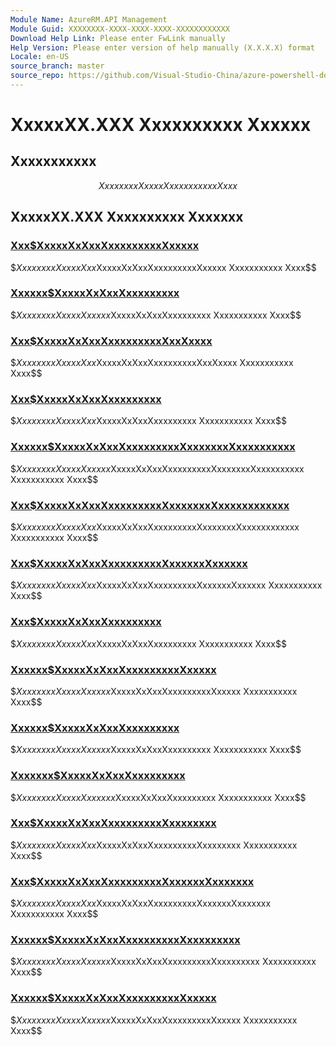 ```yaml
---
Module Name: AzureRM.API Management
Module Guid: XXXXXXXX-XXXX-XXXX-XXXX-XXXXXXXXXXXX
Download Help Link: Please enter FwLink manually
Help Version: Please enter version of help manually (X.X.X.X) format
Locale: en-US
source_branch: master
source_repo: https://github.com/Visual-Studio-China/azure-powershell-docs-int
---
```


# XxxxxXX.XXX Xxxxxxxxxx Xxxxxx
## Xxxxxxxxxxx
$$Xxxxxxxx Xxxxx Xxxxxxxxxxx Xxxx$$

## XxxxxXX.XXX Xxxxxxxxxx Xxxxxxx
### [Xxx$XxxxxXxXxxXxxxxxxxxxXxxxxx](Add-AzureRmApiManagementRegion.md)
$$Xxxxxxxx Xxxxx Xxx$XxxxxXxXxxXxxxxxxxxxXxxxxx Xxxxxxxxxxx Xxxx$$

### [Xxxxxx$XxxxxXxXxxXxxxxxxxxx](Backup-AzureRmApiManagement.md)
$$Xxxxxxxx Xxxxx Xxxxxx$XxxxxXxXxxXxxxxxxxxx Xxxxxxxxxxx Xxxx$$

### [Xxx$XxxxxXxXxxXxxxxxxxxxXxxXxxxx](Get-AzureRmApiManagementSsoToken.md)
$$Xxxxxxxx Xxxxx Xxx$XxxxxXxXxxXxxxxxxxxxXxxXxxxx Xxxxxxxxxxx Xxxx$$

### [Xxx$XxxxxXxXxxXxxxxxxxxx](Get-AzureRmApiManagement.md)
$$Xxxxxxxx Xxxxx Xxx$XxxxxXxXxxXxxxxxxxxx Xxxxxxxxxxx Xxxx$$

### [Xxxxxx$XxxxxXxXxxXxxxxxxxxxXxxxxxxxXxxxxxxxxxx](Import-AzureRmApiManagementHostnameCertificate.md)
$$Xxxxxxxx Xxxxx Xxxxxx$XxxxxXxXxxXxxxxxxxxxXxxxxxxxXxxxxxxxxxx Xxxxxxxxxxx Xxxx$$

### [Xxx$XxxxxXxXxxXxxxxxxxxxXxxxxxxxXxxxxxxxxxxxx](New-AzureRmApiManagementHostnameConfiguration.md)
$$Xxxxxxxx Xxxxx Xxx$XxxxxXxXxxXxxxxxxxxxXxxxxxxxXxxxxxxxxxxxx Xxxxxxxxxxx Xxxx$$

### [Xxx$XxxxxXxXxxXxxxxxxxxxXxxxxxxXxxxxxx](New-AzureRmApiManagementVirtualNetwork.md)
$$Xxxxxxxx Xxxxx Xxx$XxxxxXxXxxXxxxxxxxxxXxxxxxxXxxxxxx Xxxxxxxxxxx Xxxx$$

### [Xxx$XxxxxXxXxxXxxxxxxxxx](New-AzureRmApiManagement.md)
$$Xxxxxxxx Xxxxx Xxx$XxxxxXxXxxXxxxxxxxxx Xxxxxxxxxxx Xxxx$$

### [Xxxxxx$XxxxxXxXxxXxxxxxxxxxXxxxxx](Remove-AzureRmApiManagementRegion.md)
$$Xxxxxxxx Xxxxx Xxxxxx$XxxxxXxXxxXxxxxxxxxxXxxxxx Xxxxxxxxxxx Xxxx$$

### [Xxxxxx$XxxxxXxXxxXxxxxxxxxx](Remove-AzureRmApiManagement.md)
$$Xxxxxxxx Xxxxx Xxxxxx$XxxxxXxXxxXxxxxxxxxx Xxxxxxxxxxx Xxxx$$

### [Xxxxxxx$XxxxxXxXxxXxxxxxxxxx](Restore-AzureRmApiManagement.md)
$$Xxxxxxxx Xxxxx Xxxxxxx$XxxxxXxXxxXxxxxxxxxx Xxxxxxxxxxx Xxxx$$

### [Xxx$XxxxxXxXxxXxxxxxxxxxXxxxxxxxx](Set-AzureRmApiManagementHostnames.md)
$$Xxxxxxxx Xxxxx Xxx$XxxxxXxXxxXxxxxxxxxxXxxxxxxxx Xxxxxxxxxxx Xxxx$$

### [Xxx$XxxxxXxXxxXxxxxxxxxxXxxxxxxXxxxxxxx](Set-AzureRmApiManagementVirtualNetworks.md)
$$Xxxxxxxx Xxxxx Xxx$XxxxxXxXxxXxxxxxxxxxXxxxxxxXxxxxxxx Xxxxxxxxxxx Xxxx$$

### [Xxxxxx$XxxxxXxXxxXxxxxxxxxxXxxxxxxxxx](Update-AzureRmApiManagementDeployment.md)
$$Xxxxxxxx Xxxxx Xxxxxx$XxxxxXxXxxXxxxxxxxxxXxxxxxxxxx Xxxxxxxxxxx Xxxx$$

### [Xxxxxx$XxxxxXxXxxXxxxxxxxxxXxxxxx](Update-AzureRmApiManagementRegion.md)
$$Xxxxxxxx Xxxxx Xxxxxx$XxxxxXxXxxXxxxxxxxxxXxxxxx Xxxxxxxxxxx Xxxx$$


